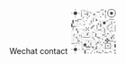Wechat contact
![Image text](http://github.com/shannontong/portfolio/raw/master/public/images/qrcode_wechat.png)

